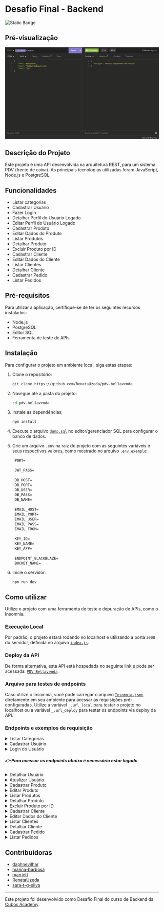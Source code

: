 # Desafio Final - Backend

![Static Badge](https://img.shields.io/badge/STATUS-API%20Completa-green)

## Pré-visualização

![modulo5](./assets/preview.gif)

## Descrição do Projeto

Este projeto é uma API desenvolvida na arquitetura REST, para um sistema PDV (frente de caixa). As principais tecnologias utilizadas foram JavaScript, Node.js e PostgreSQL.

## Funcionalidades

- Listar categorias
- Cadastrar Usuário
- Fazer Login
- Detalhar Perfil do Usuário Logado
- Editar Perfil do Usuário Logado
- Cadastrar Produto
- Editar Dados do Produto
- Listar Produtos
- Detalhar Produto
- Excluir Produto por ID
- Cadastrar Cliente
- Editar Dados do Cliente
- Listar Clientes
- Detalhar Cliente
- Cadastrar Pedido
- Listar Pedidos

## Pré-requisitos

Para utilizar a aplicação, certifique-se de ter os seguintes recursos instalados:

- Node.js
- PostgreSQL
- Editor SQL
- Ferramenta de teste de APIs

## Instalação

Para configurar o projeto em ambiente local, siga estas etapas:

1. Clone o repositório:

   ```bash
   git clone https://github.com/RenataUzeda/pdv-bellavenda
   ```

2. Navegue até a pasta do projeto:

   ```bash
   cd pdv-bellavenda
   ```

3. Instale as dependências:

   ```bash
   npm install
   ```

4. Execute o arquivo [`dump.sql`](dump.sql) no editor/gerenciador SQL para configurar o banco de dados.

5. Crie um arquivo `.env` na raiz do projeto com as seguintes variáveis e seus respectivos valores, como mostrado no arquivo [`.env.exemplo`](.env.exemplo):

   ```
    PORT=

    JWT_PASS=

    DB_HOST=
    DB_PORT=
    DB_USER=
    DB_PASS=
    DB_NAME=

    EMAIL_HOST=
    EMAIL_PORT=
    EMAIL_USER=
    EMAIL_PASS=
    EMAIL_FROM=

    KEY_ID=
    KEY_NAME=
    KEY_APP=

    ENDPOINT_BLACKBLAZE=
    BUCKET_NAME=

   ```

6. Inicie o servidor:

   ```
   npm run dev
   ```

## Como utilizar

Utilize o projeto com uma ferramenta de teste e depuração de APIs, como o Insomnia.

### Execução Local

Por padrão, o projeto estará rodando no localhost e utilizando a porta `3000` do servidor, definida no arquivo [`index.js`](./src/index.js).

### Deploy da API

De forma alternativa, esta API está hospedada no seguinte link e pode ser acessada: [`PDV Bellavenda`](https://pdv-bellavenda.cyclic.app/).

### Arquivo para testes de endpoints

Caso utilize o Insomnia, você pode carregar o arquivo [`Insomnia.json`](./assets/Insomnia.json) diretamente em seu ambiente para acessar as requisições pré-configuradas. Utilize a variável `_.url_local` para testar o projeto no localhost ou a variável `_.url_deploy` para testar os endpoints via deploy da API.

### Endpoints e exemplos de requisição

<details>
<summary>Listar Categorias</summary>

`GET` `/categoria`

Essa rota lista todas as categorias cadastradas na API, não é necessário estar logado para acessar.

Exemplo de requisição

```
// GET /categoria
// Sem conteúdo no corpo (body) da requisição
```

</details>

<details>
<summary>Cadastrar Usuário</summary>

`POST` `/usuario`

Permite que o usuário cadastre-se na aplicação.

Exemplo de requisição

```
// POST /usuario
{
    "nome": "Bellatrix",
    "email": "bellatrix@email.com",
    "senha": "123"
}
```

</details>

<details>
<summary>Login do Usuário</summary>

`POST` `/login`

Permite o usuario cadastrado realizar seu login no sistema.

Exemplo de requisição

```
// POST /login
{
    "email": "bellatrix@email.com",
    "senha": "123"
}
```

</details>

##### 👉 Para acessar os endpoints abaixo é necessário estar logado

<details>
<summary>Detalhar Usuário</summary>

`GET` `/usuario`

Essa rota detalha os dados do perfil do usuário que estiver logado (exceto a senha). Esta rota só é acessível mediante login.

Exemplo de requisição

```
// GET /usuario
// Sem conteúdo no corpo (body) da requisição
```

</details>

<details>
<summary>Atualizar Usuário</summary>

`PUT` `/usuario`

Essa rota identifica o ID do usuário logado através do token de autenticação e realiza alterações nos dados deste usuário.

Exemplo de requisição

```
// PUT /usuario
{
    "nome": "Bellavenda",
    "email": "bellavenda@email.com",
    "senha": "321"
}
```

</details>

<details>
<summary>Cadastrar Produto</summary>

`POST` `/produto`

Essa rota permite que o usuário logado faça o cadastro de um novo produto no sistema.

Exemplo de requisição

```
// POST /produto
{
    "descricao": "Leite integral em caixa",
    "quantidade_estoque": 42,
    "valor": 548,
    "categoria_id": 4
}

// opcionalmente, cadastre uma imagem para o produto
// utilizando o formato Multipart Form, siga o modelo:

    | Variável           | Tipo do Campo |
    |--------------------|---------------|
    | descricao          | Texto/Valor   |
    | quantidade_estoque | Texto/Valor   |
    | valor              | Texto/Valor   |
    | categoria_id       | Texto/Valor   |
    | produto_imagem     | File          |


```

</details>

<details>
<summary>Editar Produto</summary>

`PUT` `/produto/:id`

Essa rota permite que o usuário logado faça alterações em um produto existente no sistema.

Exemplo de requisição

```
// PUT /produto/1
{
    "descricao": "Leite integral em caixa",
    "quantidade_estoque": 42,
    "valor": 548,
    "categoria_id": 4
}

// opcionalmente, cadastre uma imagem para o produto
// utilizando o formato Multipart Form, siga o modelo:

    | Variável           | Tipo do Campo |
    |--------------------|---------------|
    | descricao          | Texto/Valor   |
    | quantidade_estoque | Texto/Valor   |
    | valor              | Texto/Valor   |
    | categoria_id       | Texto/Valor   |
    | produto_imagem     | File          |
```

</details>

<details>
<summary>Listar Produtos</summary>

`GET` `/produto`

Essa rota lista todos os produtos cadastrados na API. Caso seja informado o parâmetro de requisição (qery params) `categoria_id`, a resposta será uma lista com filtro de produtos que possuem aquela categoria.

Exemplo de requisição

```
// GET /produto
// Sem conteúdo no corpo (body) da requisição

// GET /produto?categoria_id=4
// Sem conteúdo no corpo (body) da requisição
```

</details>

<details>
<summary>Detalhar Produto</summary>

`GET` `/produto/:id`

Essa rota detalha os dados do produto cadastrado no sistema que corresponda ao id informado.

Exemplo de requisição

```
// GET /produto/1
// Sem conteúdo no corpo (body) da requisição
```

</details>

<details>
<summary>Excluir Produto por ID</summary>

`DELETE` `/produto/:id`

Essa rota faz a exclusão no banco de dados do produto que corresponde ao id informado na rota.

Exemplo de requisição

```
// DELETE /produto/1
// Sem conteúdo no corpo (body) da requisição
```

</details>

<details>
<summary>Cadastrar Cliente</summary>

`POST` `/cliente`

Permite que o usuário logado no sistema cadastre um novo cliente no banco de dados.

Exemplo de requisição

```
// POST /cliente

// campos obrigatórios
{
    "nome": "Bellatrix",
    "email": "bellatrix@email.com",
    "cpf": "123"
}

// campos opcionais
{
    "cep" : "00000000",
    "rua" : "X",
    "numero" : 12,
    "bairro" : "Y",
    "cidade" : "Z",
    "estado" : "UF"
}
```

</details>

<details>
<summary>Editar Dados do Cliente</summary>

`PUT` `/cliente/:id`

Permite que o usuário logado no sistema edite dados de um cliente existente no banco de dados.

Exemplo de requisição

```
// PUT /cliente/1

// campos obrigatórios
{
    "nome": "Bellatrix",
    "email": "bellatrix@email.com",
    "cpf": "123"
}

// campos opcionais
{
    "cep" : "00000000",
    "rua" : "X",
    "numero" : 12,
    "bairro" : "Y",
    "cidade" : "Z",
    "estado" : "UF"
}
```

</details>

<details>
<summary>Listar Clientes</summary>

`GET` `/cliente`

Essa rota lista todos os clientes cadastrados na API.

Exemplo de requisição

```
// GET /cliente
// Sem conteúdo no corpo (body) da requisição
```

</details>

<details>
<summary>Detalhar Cliente</summary>

`GET` `/cliente/:id`

Essa rota detalha os dados do cliente cadastrado no sistema que corresponda ao id informado.

Exemplo de requisição

```
// GET /cliente/1
// Sem conteúdo no corpo (body) da requisição
```

</details>

<details>
<summary>Cadastrar Pedido</summary>

`PUT` `/pedido`

Permite que o usuário logado no sistema cadastre um novo pedido no banco de dados.

Exemplo de requisição

```
// PUT /pedido
{
    "cliente_id": 1,
    "observacao": "Em caso de ausência recomendo deixar com algum vizinho",
    "pedido_produtos": [
        {
            "produto_id": 1,
            "quantidade_produto": 10
        },
        {
            "produto_id": 2,
            "quantidade_produto": 20
        }
    ]
}
```

</details>

<details>
<summary>Listar Pedidos</summary>

`GET` `/pedido`

Essa rota lista todos os pedidos cadastrados na API.

Exemplo de requisição

```
// GET /pedido
// Sem conteúdo no corpo (body) da requisição
```

</details>

## Contribuidoras

- [daphnevilhar](https://github.com/daphnevilhar)
- [marina-barbosa](https://github.com/marina-barbosa)
- [marriett](https://github.com/marriett)
- [RenataUzeda](https://github.com/RenataUzeda)
- [sara-t-g-silva](https://github.com/sara-t-g-silva)

---

Este projeto foi desenvolvido como Desafio Final do curso de Backend da [Cubos Academy](https://cubos.academy/).
